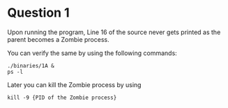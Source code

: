 # Question 1

Upon running the program, Line 16 of the source never gets printed as the parent becomes a Zombie process.

You can verify the same by using the following commands:

```
./binaries/1A &
ps -l
```

Later you can kill the Zombie process by using

```
kill -9 {PID of the Zombie process}
```
